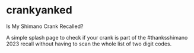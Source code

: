 # crankyanked
Is My Shimano Crank Recalled?

A simple splash page to check if your crank is part of the #thanksshimano 2023 recall without having to scan the whole list of two digit codes.
